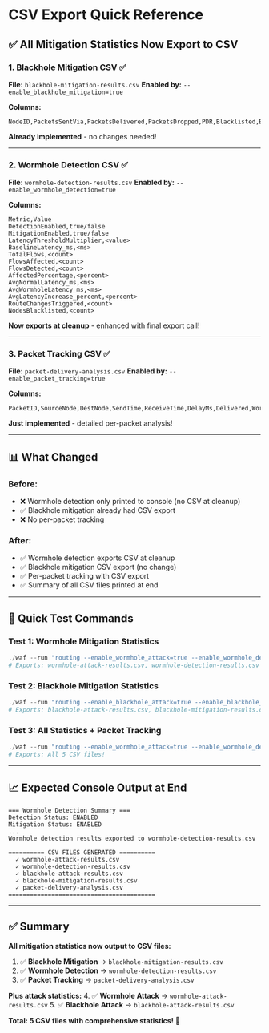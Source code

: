 # CSV Export Quick Reference

## ✅ All Mitigation Statistics Now Export to CSV

### 1. Blackhole Mitigation CSV ✅
**File:** `blackhole-mitigation-results.csv`
**Enabled by:** `--enable_blackhole_mitigation=true`

**Columns:**
```
NodeID,PacketsSentVia,PacketsDelivered,PacketsDropped,PDR,Blacklisted,BlacklistTime
```

**Already implemented** - no changes needed!

---

### 2. Wormhole Detection CSV ✅
**File:** `wormhole-detection-results.csv`
**Enabled by:** `--enable_wormhole_detection=true`

**Columns:**
```
Metric,Value
DetectionEnabled,true/false
MitigationEnabled,true/false
LatencyThresholdMultiplier,<value>
BaselineLatency_ms,<ms>
TotalFlows,<count>
FlowsAffected,<count>
FlowsDetected,<count>
AffectedPercentage,<percent>
AvgNormalLatency_ms,<ms>
AvgWormholeLatency_ms,<ms>
AvgLatencyIncrease_percent,<percent>
RouteChangesTriggered,<count>
NodesBlacklisted,<count>
```

**Now exports at cleanup** - enhanced with final export call!

---

### 3. Packet Tracking CSV ✅
**File:** `packet-delivery-analysis.csv`
**Enabled by:** `--enable_packet_tracking=true`

**Columns:**
```
PacketID,SourceNode,DestNode,SendTime,ReceiveTime,DelayMs,Delivered,WormholeOnPath,BlackholeOnPath
```

**Just implemented** - detailed per-packet analysis!

---

## 📊 What Changed

### Before:
- ❌ Wormhole detection only printed to console (no CSV at cleanup)
- ✅ Blackhole mitigation already had CSV export
- ❌ No per-packet tracking

### After:
- ✅ Wormhole detection exports CSV at cleanup
- ✅ Blackhole mitigation CSV export (no change)
- ✅ Per-packet tracking with CSV export
- ✅ Summary of all CSV files printed at end

---

## 🎯 Quick Test Commands

### Test 1: Wormhole Mitigation Statistics
```powershell
./waf --run "routing --enable_wormhole_attack=true --enable_wormhole_detection=true --enable_wormhole_mitigation=true"
# Exports: wormhole-attack-results.csv, wormhole-detection-results.csv
```

### Test 2: Blackhole Mitigation Statistics
```powershell
./waf --run "routing --enable_blackhole_attack=true --enable_blackhole_mitigation=true"
# Exports: blackhole-attack-results.csv, blackhole-mitigation-results.csv
```

### Test 3: All Statistics + Packet Tracking
```powershell
./waf --run "routing --enable_wormhole_attack=true --enable_wormhole_detection=true --enable_blackhole_attack=true --enable_blackhole_mitigation=true --enable_packet_tracking=true"
# Exports: All 5 CSV files!
```

---

## 📈 Expected Console Output at End

```
=== Wormhole Detection Summary ===
Detection Status: ENABLED
Mitigation Status: ENABLED
...
Wormhole detection results exported to wormhole-detection-results.csv

========== CSV FILES GENERATED ==========
  ✓ wormhole-attack-results.csv
  ✓ wormhole-detection-results.csv
  ✓ blackhole-attack-results.csv
  ✓ blackhole-mitigation-results.csv
  ✓ packet-delivery-analysis.csv
=========================================
```

---

## ✅ Summary

**All mitigation statistics now output to CSV files:**

1. ✅ **Blackhole Mitigation** → `blackhole-mitigation-results.csv`
2. ✅ **Wormhole Detection** → `wormhole-detection-results.csv`
3. ✅ **Packet Tracking** → `packet-delivery-analysis.csv`

**Plus attack statistics:**
4. ✅ **Wormhole Attack** → `wormhole-attack-results.csv`
5. ✅ **Blackhole Attack** → `blackhole-attack-results.csv`

**Total: 5 CSV files with comprehensive statistics!** 🎉
